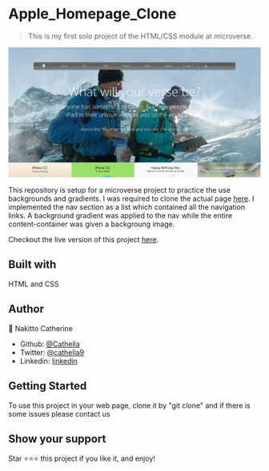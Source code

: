 # Apple_Homepage_Clone

> This is my first solo project of the HTML/CSS module at microverse.

![screenshot](./Screenshot.jpg)

This repository is setup for a microverse project to practice the use backgrounds and gradients. I was required to clone the actual page [here](https://web.archive.org/web/20140301004610/http://www.apple.com/). I implemented the nav section as a list which contained all the navigation links. A background gradient was applied to the nav while the entire content-container was given a backgroung image.

Checkout the live version of this project [here](https://raw.githack.com/Cathella/Apple_Homepage_Clone/feature-header/index.html).

## Built with
HTML and CSS

## Author
👤 Nakitto Catherine
- Github: [@Cathella](https://github.com/Cathella)
- Twitter: [@cathella9](https://twitter.com/cathella9)
- Linkedin: [linkedin](https://www.linkedin.com/in/catherine-nakitto-51ba2a40/)

## Getting Started
To use this project in your web page, clone it by "git clone" and if there is some issues please contact us

## Show your support
Star ⭐️⭐️⭐️ this project if you like it, and enjoy!
